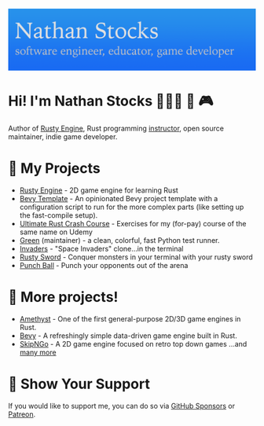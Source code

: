 ![Nathan Stocks - software engineer, educator, game developer](./img/GitHubReadmeBanner.png)

# Hi! I'm Nathan Stocks 👨🏻‍💻 👾 🎮 
Author of [Rusty Engine], Rust programming [instructor], open source maintainer, indie game developer. 

# 🚀 My Projects 

- [Rusty Engine] - 2D game engine for learning Rust
- [Bevy Template] - An opinionated Bevy project template with a configuration script to run for the more complex parts (like setting up the fast-compile setup).
- [Ultimate Rust Crash Course] - Exercises for my (for-pay) course of the same name on Udemy
- [Green] (maintainer) - a clean, colorful, fast Python test runner.
- [Invaders] - "Space Invaders" clone...in the terminal
- [Rusty Sword] - Conquer monsters in your terminal with your rusty sword
- [Punch Ball] - Punch your opponents out of the arena

# 🚟 More projects! 
- [Amethyst] - One of the first general-purpose 2D/3D game engines in Rust.
- [Bevy] - A refreshingly simple data-driven game engine built in Rust.
- [SkipNGo] -  A 2D game engine focused on retro top down games
...and [many more]

# 💖 Show Your Support 

If you would like to support me, you can do so via [GitHub Sponsors] or [Patreon].

[Amethyst]: https://amethyst.rs/
[Bevy Template]: https://github.com/cleancut/bevy_template
[Bevy]: https://bevyengine.org/
[Green]: https://github.com/CleanCut/green
[Rusty Engine]: https://github.com/CleanCut/rusty_engine
[many more]: https://github.com/pulls?q=is%3Amerged+is%3Apr+author%3Acleancut+archived%3Afalse+
[Invaders]: https://github.com/CleanCut/invaders/
[Python]: https://www.python.org/
[Rust]: https://rust-lang.org/
[Ultimate Rust Crash Course]: https://github.com/CleanCut/ultimate_rust_crash_course/
[Punch Ball]: https://github.com/CleanCut/punchball
[Rusty Sword]: https://github.com/CleanCut/rusty_sword/
[SkipNGo]: https://github.com/katharostech/skipngo
[Patreon]: https://www.patreon.com/nathanstocks
[instructor]: https://agileperception.com
[GitHub Sponsors]: https://github.com/sponsors/CleanCut
